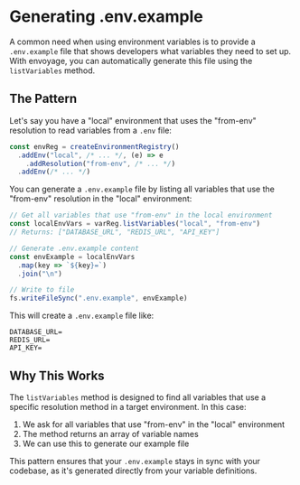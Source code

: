 # Generating .env.example

A common need when using environment variables is to provide a `.env.example` file that shows developers what variables they need to set up. With envoyage, you can automatically generate this file using the `listVariables` method.

## The Pattern

Let's say you have a "local" environment that uses the "from-env" resolution to read variables from a `.env` file:

```typescript
const envReg = createEnvironmentRegistry()
  .addEnv("local", /* ... */, (e) => e
    .addResolution("from-env", /* ... */)
  .addEnv(/* ... */)
```

You can generate a `.env.example` file by listing all variables that use the "from-env" resolution in the "local" environment:

```typescript
// Get all variables that use "from-env" in the local environment
const localEnvVars = varReg.listVariables("local", "from-env")
// Returns: ["DATABASE_URL", "REDIS_URL", "API_KEY"]

// Generate .env.example content
const envExample = localEnvVars
  .map(key => `${key}=`)
  .join("\n")

// Write to file
fs.writeFileSync(".env.example", envExample)
```

This will create a `.env.example` file like:
```env
DATABASE_URL=
REDIS_URL=
API_KEY=
```

## Why This Works

The `listVariables` method is designed to find all variables that use a specific resolution method in a target environment. In this case:

1. We ask for all variables that use "from-env" in the "local" environment
2. The method returns an array of variable names
3. We can use this to generate our example file

This pattern ensures that your `.env.example` stays in sync with your codebase, as it's generated directly from your variable definitions.